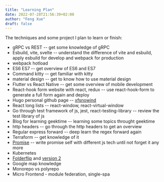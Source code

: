 ```yaml
---
title: "Learning Plan"
date: 2022-07-28T21:56:39+02:00
author: "Feng Xue"
draft: false
---
```


The techniques and some project I plan to learn or finish:

* gRPC vs REST -- get some knowledge of gRPC
* Esbuild, vite, svelte -- understand the difference of vite and esbuild, apply esbuild for develop and webpack for production
* webpack hotload
* ES6 ES7 -- get overview of ES6 and ES7
* Command kitty -- get familiar with kitty
* material design -- get to know how to use material design
* Flutter vs React Native -- get some overview of mobile development
* React-hook form website with react, redux -- use react-hook-form to generate a full form again and deploy
* Hugo personal github page -- [xfsnowind](https://xfsnowind.github.io)
* React long lists -- react-window, react-virtual-window
* Go through test framework of js, jest, react-testing-library -- review the test library of js
* Blog for learning geektime -- learning some topics throught geektime
* http headers -- go through the http headers to get an overview
* Regular express forward -- deep learn the regex forward again
* Terraform -- get knowledge of it
* [Promise](/blogs/promise/) -- write promise self with different js tech until not forget it any more
* Kubernetes
* [Folderflip](/blogs/folderflip/) and [version 2](/blogs/folderflip-version2/)
* Google map knowledge
* Monorepo vs polyrepo
* Micro Frontend - module federation, single-spa
